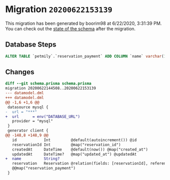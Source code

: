 # Migration `20200622153139`

This migration has been generated by boorim98 at 6/22/2020, 3:31:39 PM.
You can check out the [state of the schema](./schema.prisma) after the migration.

## Database Steps

```sql
ALTER TABLE `petmily`.`reservation_payment` ADD COLUMN `name` varchar(191)   ;
```

## Changes

```diff
diff --git schema.prisma schema.prisma
migration 20200622144508..20200622153139
--- datamodel.dml
+++ datamodel.dml
@@ -1,6 +1,6 @@
 datasource mysql {
-  url = "***"
+  url      = env("DATABASE_URL")
   provider = "mysql"
 }
 generator client {
@@ -148,8 +148,9 @@
   id            Int         @default(autoincrement()) @id
   reservationId Int         @map("reservation_id")
   createdAt     DateTime    @default(now()) @map("created_at")
   updatedAt     DateTime?   @map("updated_at") @updatedAt
+  name          String?
   reservation   Reservation @relation(fields: [reservationId], references: [id])
   @@map("reservation_payment")
 }
```


